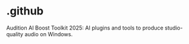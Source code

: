 # .github
Audition AI Boost Toolkit 2025: AI plugins and tools to produce studio-quality audio on Windows.
